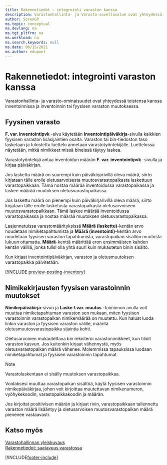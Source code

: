```yaml
---
title: Rakennetiedot – integrointi varaston kanssa
description: Varastonhallinta- ja Varasto-sovellusalue ovat yhteydessä toistensa kanssa inventoinnissa ja inventoinnin tai fyysisen varaston muutoksessa.
author: SorenGP
ms.topic: conceptual
ms.devlang: na
ms.tgt_pltfrm: na
ms.workload: na
ms.search.keywords: null
ms.date: 06/15/2021
ms.author: edupont
---
```

# <a name="design-details-integration-with-inventory"></a><a name="design-details-integration-with-inventory"></a>Rakennetiedot: integrointi varaston kanssa

Varastonhallinta- ja varasto-ominaisuudet ovat yhteydessä toistensa kanssa inventoinnissa ja inventoinnin tai fyysisen varaston muutoksessa.  

## <a name="physical-inventory"></a><a name="physical-inventory"></a>Fyysinen varasto

**F. var. inventointipvk** -sivu käytetään **Inventointipäiväkirja**-sivulla kaikkien fyysisen varaston lisäsijaintien osalta. Varaston tai bin-tiedoston taso lasketaan ja tulostettu luettelo annetaan varastotyöntekijälle. Luettelossa näytetään, mitkä nimikkeet missä bineissä täytyy laskea.  
  
Varastotyöntekijä antaa inventoidun määrän **F. var. inventointipvk** -sivulla ja kirjaa päiväkirjan.  
  
Jos laskettu määrä on suurempi kuin päiväkirjarivillä oleva määrä, siirto kirjataan tälle erolle oletusarvoisesta muutosvarastopaikasta laskettuun varastopaikkaan. Tämä nostaa määrää inventoidussa varastopaikassa ja laskee määrää muutoksen oletusvarastopaikassa.  
  
Jos laskettu määrä on pienempi kuin päiväkirjarivillä oleva määrä, siirto kirjataan tälle erolle lasketusta varastopaikasta oletusarvoiseen muutosvarastopaikkaan. Tämä laskee määrää inventoidussa varastopaikassa ja nostaa määrää muutoksen oletusvarastopaikassa.  
  
Laajennetuissa varastomäärityksissä **Määrä (laskettu)**-kentän arvo noudetaan nimiketapahtumista ja **Määrä (inventointi)**-kentän arvo noudetaan fyysisen varaston tapahtumista, varastopaikan sisällön muutosta lukuun ottamatta. **Määrä**-kenttä määrittää eron ensimmäisten kahden kentän välillä, jonka tulisi olla yhtä suuri kuin mukautetun binin sisältö.  
  
Kun kirjaat inventointipäiväkirjan, varaston ja oletusmuutoksen varastopaikka päivitetään.  

[!INCLUDE [preview-posting-inventory](includes/preview-posting-inventory.md)]
  
## <a name="warehouse-adjustments-to-the-item-ledger"></a><a name="warehouse-adjustments-to-the-item-ledger"></a>Nimikekirjausten fyysisen varastoinnin muutokset

**Nimikepäiväkirja**-sivun ja **Laske f.var. muutos** -toiminnon avulla voit muuttaa nimiketapahtuman varaston sen mukaan, miten fyysisen varastoinnin varastopaikan nimikemäärää on muutettu. Kun haluat luoda linkin varaston ja fyysisen varaston välille, määritä oletusmuutosvarastopaikka sijaintia kohti.  
  
Oletusarvoinen mukautettava bin rekisteröi varastonimikkeet, kun tiliöit varaston kasvun. Jos kuitenkin kirjaat vähennystä, myös oletusvarastopaikan määrä vähenee. Molemmissa tapauksissa luodaan nimiketapahtumat ja fyysisen varastoinnin tapahtumat.  
  
> [!NOTE]  
> Varastolaskentaan ei sisälly muutoksen varastopaikkaa.  
  
Voidaksesi muuttaa varastopaikan sisältöä, käytä fyysisen varastoinnin nimikepäiväkirjaa, johon voit kirjoittaa muutettavan nimikenumeron, vyöhykekoodin, varastopaikkakoodin ja määrän.  
  
Jos kirjoitat positiivisen määrän ja kirjaat rivin, varastopaikkaan tallennettu varaston määrä lisääntyy ja oletusarvoisen muutosvarastopaikan määrä pienenee vastaavasti.  
  
## <a name="see-also"></a><a name="see-also"></a>Katso myös

[Varastohallinnan yleiskuvaus](design-details-warehouse-management.md)  
[Rakennetiedot: saatavuus varastossa](design-details-availability-in-the-warehouse.md)  

[!INCLUDE[footer-include](includes/footer-banner.md)]
